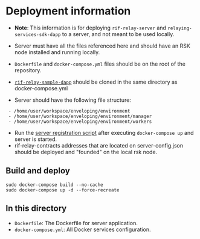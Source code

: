 # Deployment information

* **Note**: This information is for deploying `rif-relay-server` and `relaying-services-sdk-dapp` to a server, and not meant to be used locally.
* Server must have all the files referenced here and 
should have an RSK node installed and running locally. 
* `Dockerfile` and `docker-compose.yml` files should be on the root of the repository.
* [`rif-relay-sample-dapp`](https://github.com/rsksmart/rif-relay-sample-dapp) should be cloned in the same directory as docker-compose.yml

* Server should have the following file structure:

```
 - /home/user/workspace/enveloping/environment
 - /home/user/workspace/enveloping/environment/manager
 - /home/user/workspace/enveloping/environment/workers
```
* Run the [server registration script](https://github.com/rsksmart/rif-relay-server#server-registration) after executing `docker-compose up` and server is started.
* rif-relay-contracts addresses that are located on server-config.json should be deployed and "founded" on the local rsk node.

## Build and deploy
```
sudo docker-compose build --no-cache
sudo docker-compose up -d --force-recreate
```

## In this directory
* `Dockerfile`: The Dockerfile for server application.
* `docker-compose.yml`: All Docker services configuration.
